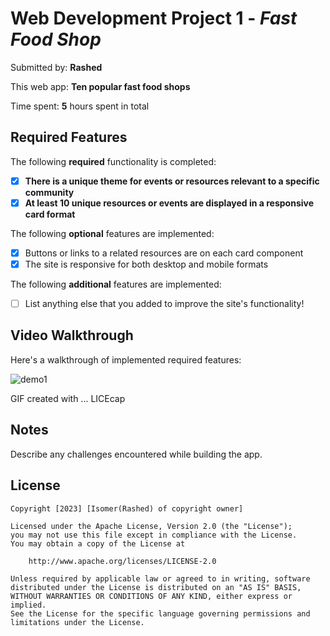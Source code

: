 # Web Development Project 1 - *Fast Food Shop*

Submitted by: **Rashed**

This web app: **Ten popular fast food shops**

Time spent: **5** hours spent in total

## Required Features

The following **required** functionality is completed:

- [X] **There is a unique theme for events or resources relevant to a specific community**
- [X] **At least 10 unique resources or events are displayed in a responsive card format**

The following **optional** features are implemented:

- [X] Buttons or links to a related resources are on each card component
- [X] The site is responsive for both desktop and mobile formats

The following **additional** features are implemented:

* [ ] List anything else that you added to improve the site's functionality!

## Video Walkthrough

Here's a walkthrough of implemented required features:

![demo1](https://user-images.githubusercontent.com/43922158/221473871-bbb9d47b-ddc2-4026-8c36-11ae94f8fd3b.gif)

<!-- <img src='<blockquote class="imgur-embed-pub" lang="en" data-id="a/yctevrS" data-context="false" ><a href="//imgur.com/a/yctevrS"></a></blockquote><script async src="//s.imgur.com/min/embed.js" charset="utf-8"></script>' title='Video Walkthrough' width='' alt='Video Walkthrough' />
 -->
<!-- Replace this with whatever GIF tool you used! -->
GIF created with ...  LICEcap
<!-- Recommended tools:
[Kap](https://getkap.co/) for macOS
[ScreenToGif](https://www.screentogif.com/) for Windows
[peek](https://github.com/phw/peek) for Linux. -->

## Notes

Describe any challenges encountered while building the app.

## License

    Copyright [2023] [Isomer(Rashed) of copyright owner]

    Licensed under the Apache License, Version 2.0 (the "License");
    you may not use this file except in compliance with the License.
    You may obtain a copy of the License at

        http://www.apache.org/licenses/LICENSE-2.0

    Unless required by applicable law or agreed to in writing, software
    distributed under the License is distributed on an "AS IS" BASIS,
    WITHOUT WARRANTIES OR CONDITIONS OF ANY KIND, either express or implied.
    See the License for the specific language governing permissions and
    limitations under the License.
